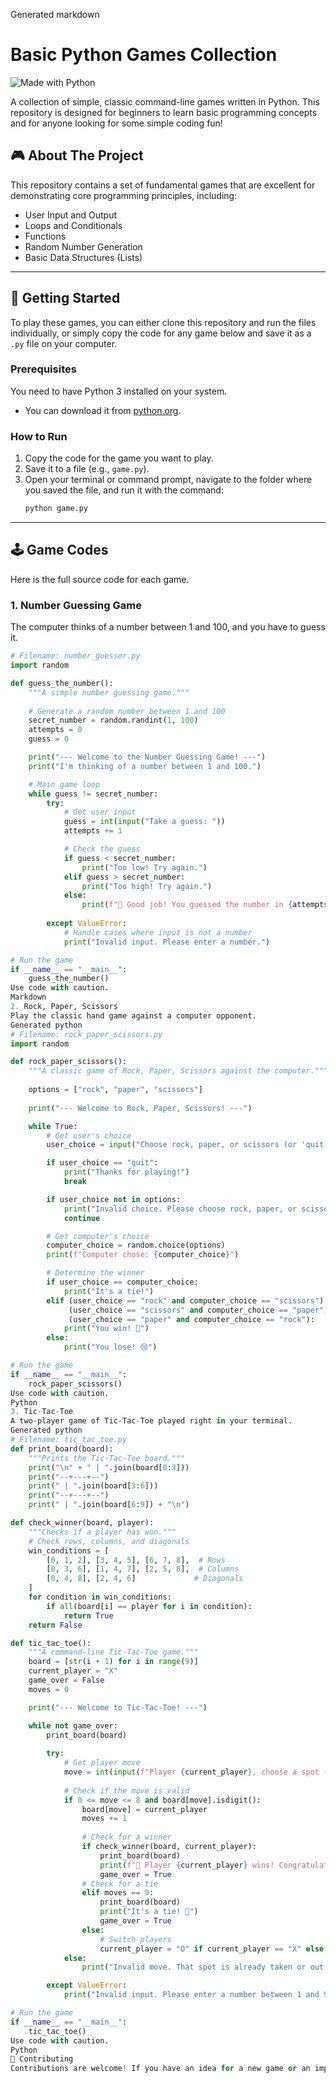Generated markdown
# Basic Python Games Collection

![Made with Python](https://img.shields.io/badge/Made%20with-Python-1f425f.svg)

A collection of simple, classic command-line games written in Python. This repository is designed for beginners to learn basic programming concepts and for anyone looking for some simple coding fun!

## 🎮 About The Project

This repository contains a set of fundamental games that are excellent for demonstrating core programming principles, including:
*   User Input and Output
*   Loops and Conditionals
*   Functions
*   Random Number Generation
*   Basic Data Structures (Lists)

---

## 🚀 Getting Started

To play these games, you can either clone this repository and run the files individually, or simply copy the code for any game below and save it as a `.py` file on your computer.

### Prerequisites

You need to have Python 3 installed on your system.
*   You can download it from [python.org](https://www.python.org/downloads/).

### How to Run

1.  Copy the code for the game you want to play.
2.  Save it to a file (e.g., `game.py`).
3.  Open your terminal or command prompt, navigate to the folder where you saved the file, and run it with the command:
    ```sh
    python game.py
    ```

---

## 🕹️ Game Codes

Here is the full source code for each game.

### 1. Number Guessing Game

The computer thinks of a number between 1 and 100, and you have to guess it.

```python
# Filename: number_guesser.py
import random

def guess_the_number():
    """A simple number guessing game."""
    
    # Generate a random number between 1 and 100
    secret_number = random.randint(1, 100)
    attempts = 0
    guess = 0

    print("--- Welcome to the Number Guessing Game! ---")
    print("I'm thinking of a number between 1 and 100.")

    # Main game loop
    while guess != secret_number:
        try:
            # Get user input
            guess = int(input("Take a guess: "))
            attempts += 1

            # Check the guess
            if guess < secret_number:
                print("Too low! Try again.")
            elif guess > secret_number:
                print("Too high! Try again.")
            else:
                print(f"🎉 Good job! You guessed the number in {attempts} attempts!")
        
        except ValueError:
            # Handle cases where input is not a number
            print("Invalid input. Please enter a number.")

# Run the game
if __name__ == "__main__":
    guess_the_number()
Use code with caution.
Markdown
2. Rock, Paper, Scissors
Play the classic hand game against a computer opponent.
Generated python
# Filename: rock_paper_scissors.py
import random

def rock_paper_scissors():
    """A classic game of Rock, Paper, Scissors against the computer."""
    
    options = ["rock", "paper", "scissors"]
    
    print("--- Welcome to Rock, Paper, Scissors! ---")

    while True:
        # Get user's choice
        user_choice = input("Choose rock, paper, or scissors (or 'quit' to exit): ").lower()

        if user_choice == "quit":
            print("Thanks for playing!")
            break

        if user_choice not in options:
            print("Invalid choice. Please choose rock, paper, or scissors.")
            continue

        # Get computer's choice
        computer_choice = random.choice(options)
        print(f"Computer chose: {computer_choice}")

        # Determine the winner
        if user_choice == computer_choice:
            print("It's a tie!")
        elif (user_choice == "rock" and computer_choice == "scissors") or \
             (user_choice == "scissors" and computer_choice == "paper") or \
             (user_choice == "paper" and computer_choice == "rock"):
            print("You win! 🎉")
        else:
            print("You lose! 😢")

# Run the game
if __name__ == "__main__":
    rock_paper_scissors()
Use code with caution.
Python
3. Tic-Tac-Toe
A two-player game of Tic-Tac-Toe played right in your terminal.
Generated python
# Filename: tic_tac_toe.py
def print_board(board):
    """Prints the Tic-Tac-Toe board."""
    print("\n" + " | ".join(board[0:3]))
    print("--+---+--")
    print(" | ".join(board[3:6]))
    print("--+---+--")
    print(" | ".join(board[6:9]) + "\n")

def check_winner(board, player):
    """Checks if a player has won."""
    # Check rows, columns, and diagonals
    win_conditions = [
        [0, 1, 2], [3, 4, 5], [6, 7, 8],  # Rows
        [0, 3, 6], [1, 4, 7], [2, 5, 8],  # Columns
        [0, 4, 8], [2, 4, 6]             # Diagonals
    ]
    for condition in win_conditions:
        if all(board[i] == player for i in condition):
            return True
    return False

def tic_tac_toe():
    """A command-line Tic-Tac-Toe game."""
    board = [str(i + 1) for i in range(9)]
    current_player = "X"
    game_over = False
    moves = 0

    print("--- Welcome to Tic-Tac-Toe! ---")

    while not game_over:
        print_board(board)
        
        try:
            # Get player move
            move = int(input(f"Player {current_player}, choose a spot (1-9): ")) - 1
            
            # Check if the move is valid
            if 0 <= move <= 8 and board[move].isdigit():
                board[move] = current_player
                moves += 1
                
                # Check for a winner
                if check_winner(board, current_player):
                    print_board(board)
                    print(f"🎉 Player {current_player} wins! Congratulations!")
                    game_over = True
                # Check for a tie
                elif moves == 9:
                    print_board(board)
                    print("It's a tie! 🤝")
                    game_over = True
                else:
                    # Switch players
                    current_player = "O" if current_player == "X" else "X"
            else:
                print("Invalid move. That spot is already taken or out of range.")

        except ValueError:
            print("Invalid input. Please enter a number between 1 and 9.")

# Run the game
if __name__ == "__main__":
    tic_tac_toe()
Use code with caution.
Python
🤝 Contributing
Contributions are welcome! If you have an idea for a new game or an improvement, feel free to fork this repo and submit a pull request.
